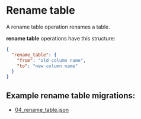 # Rename table

A rename table operation renames a table.

**rename table** operations have this structure:

```json
{
  "rename_table": {
    "from": "old column name",
    "to": "new column name"
  }
}
```

## Example **rename table** migrations:

- [04_rename_table.json](../../examples/04_rename_table.json)

